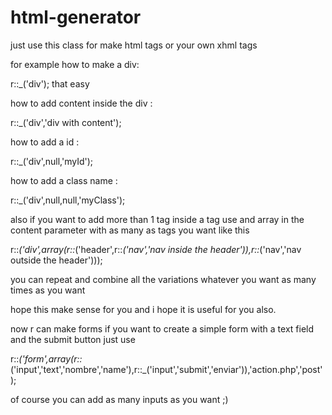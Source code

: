 # html-generator
just use this class for make html tags or your own xhml tags 

for example how to make a div:

r::_('div');  that easy

how to add content inside the div :

r::_('div','div with content');

how to add a id :

r::_('div',null,'myId');

how to add a class name :

r::_('div',null,null,'myClass');

also if you want to add more than 1 tag inside a tag use and array in the content parameter with as many as tags you want like this

r::_('div',array(r::_('header',r::_('nav','nav inside the header')),r::_('nav','nav outside the header')));

you can repeat and combine all the variations whatever you want as many times as you want 

hope this make sense for you and i hope it is useful for you also.

now r can make forms if you want to create a simple form with a text field and the submit button just use

r::_('form',array(r::_('input','text','nombre','name'),r::_('input','submit','enviar')),'action.php','post');

of course you can add as many inputs as you want ;)
